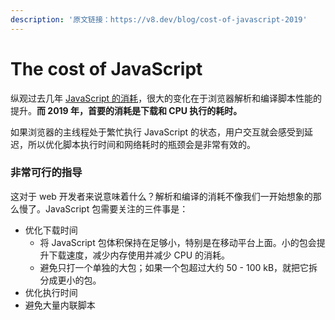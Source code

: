 ```yaml
---
description: '原文链接：https://v8.dev/blog/cost-of-javascript-2019'
---
```


# The cost of JavaScript

纵观过去几年 [JavaScript 的消耗](https://medium.com/@addyosmani/the-cost-of-javascript-in-2018-7d8950fbb5d4)，很大的变化在于浏览器解析和编译脚本性能的提升。**而 2019 年，首要的消耗是下载和 CPU 执行的耗时。**

如果浏览器的主线程处于繁忙执行 JavaScript 的状态，用户交互就会感受到延迟，所以优化脚本执行时间和网络耗时的瓶颈会是非常有效的。

### 非常可行的指导

这对于 web 开发者来说意味着什么？解析和编译的消耗不像我们一开始想象的那么慢了。JavaScript 包需要关注的三件事是：

* 优化下载时间
  * 将 JavaScript 包体积保持在足够小，特别是在移动平台上面。小的包会提升下载速度，减少内存使用并减少 CPU 的消耗。
  * 避免只打一个单独的大包；如果一个包超过大约 50 - 100 kB，就把它拆分成更小的包。
* 优化执行时间
* 避免大量内联脚本

